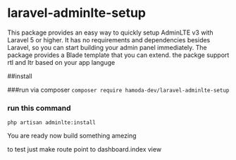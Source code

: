 # laravel-adminlte-setup
This package provides an easy way to quickly setup AdminLTE v3 with Laravel 5 or higher. It has no requirements and dependencies besides Laravel, so you can start building your admin panel immediately. The package provides a Blade template that you can extend. the packge support rtl and ltr based on your app languge

##install

###run via composer
`composer require hamoda-dev/laravel-adminlte-setup`

### run this command
`php artisan adminlte:install`

You are ready now build something amezing

to test just make route point to dashboard.index view
